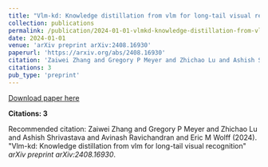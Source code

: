 ```yaml
---
title: "Vlm-kd: Knowledge distillation from vlm for long-tail visual recognition"
collection: publications
permalink: /publication/2024-01-01-vlmkd-knowledge-distillation-from-vlm-for-longtail
date: 2024-01-01
venue: 'arXiv preprint arXiv:2408.16930'
paperurl: 'https://arxiv.org/abs/2408.16930'
citation: 'Zaiwei Zhang and Gregory P Meyer and Zhichao Lu and Ashish Shrivastava and Avinash Ravichandran and Eric M Wolff (2024). &quot;Vlm-kd: Knowledge distillation from vlm for long-tail visual recognition&quot; <i>arXiv preprint arXiv:2408.16930</i>.'
citations: 3
pub_type: 'preprint'
---
```


<a href='https://arxiv.org/abs/2408.16930'>Download paper here</a>

**Citations: 3**

Recommended citation: Zaiwei Zhang and Gregory P Meyer and Zhichao Lu and Ashish Shrivastava and Avinash Ravichandran and Eric M Wolff (2024). "Vlm-kd: Knowledge distillation from vlm for long-tail visual recognition" <i>arXiv preprint arXiv:2408.16930</i>.